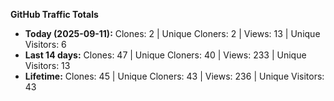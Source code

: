 
**GitHub Traffic Totals**

- **Today (2025-09-11):** Clones: 2 | Unique Cloners: 2 | Views: 13 | Unique Visitors: 6
- **Last 14 days:** Clones: 47 | Unique Cloners: 40 | Views: 233 | Unique Visitors: 13
- **Lifetime:** Clones: 45 | Unique Cloners: 43 | Views: 236 | Unique Visitors: 43
